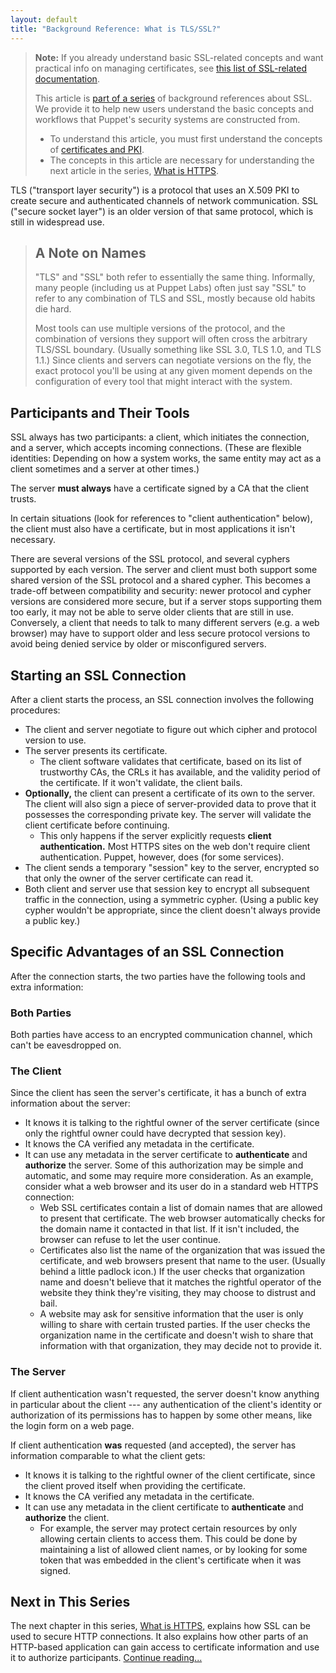 ```yaml
---
layout: default
title: "Background Reference: What is TLS/SSL?"
---
```



[index]: ./index.html
[certs]: ./certificates_pki.html
[https]: ./https.html
[other_ssl_docs]: ./index.html#other-ssl-related-documentation

> **Note:** If you already understand basic SSL-related concepts and want practical info on managing certificates, see [this list of SSL-related documentation][other_ssl_docs].
>
> This article is [part of a series][index] of background references about SSL. We provide it to help new users understand the basic concepts and workflows that Puppet's security systems are constructed from.
>
> * To understand this article, you must first understand the concepts of [certificates and PKI][certs].
> * The concepts in this article are necessary for understanding the next article in the series, [What is HTTPS][https].


TLS ("transport layer security") is a protocol that uses an X.509 PKI to create secure and authenticated channels of network communication. SSL ("secure socket layer") is an older version of that same protocol, which is still in widespread use.

> A Note on Names
> -----
>
> "TLS" and "SSL" both refer to essentially the same thing. Informally, many people (including us at Puppet Labs) often just say "SSL" to refer to any combination of TLS and SSL, mostly because old habits die hard.
>
> Most tools can use multiple versions of the protocol, and the combination of versions they support will often cross the arbitrary TLS/SSL boundary. (Usually something like SSL 3.0, TLS 1.0, and TLS 1.1.) Since clients and servers can negotiate versions on the fly, the exact protocol you'll be using at any given moment depends on the configuration of every tool that might interact with the system.

Participants and Their Tools
-----

SSL always has two participants: a client, which initiates the connection, and a server, which accepts incoming connections. (These are flexible identities: Depending on how a system works, the same entity may act as a client sometimes and a server at other times.)

The server **must always** have a certificate signed by a CA that the client trusts.

In certain situations (look for references to "client authentication" below), the client must also have a certificate, but in most applications it isn't necessary.

There are several versions of the SSL protocol, and several cyphers supported by each version. The server and client must both support some shared version of the SSL protocol and a shared cypher. This becomes a trade-off between compatibility and security: newer protocol and cypher versions are considered more secure, but if a server stops supporting them too early, it may not be able to serve older clients that are still in use. Conversely, a client that needs to talk to many different servers (e.g. a web browser) may have to support older and less secure protocol versions to avoid being denied service by older or misconfigured servers.

Starting an SSL Connection
-----

After a client starts the process, an SSL connection involves the following procedures:

* The client and server negotiate to figure out which cipher and protocol version to use.
* The server presents its certificate.
    * The client software validates that certificate, based on its list of trustworthy CAs, the CRLs it has available, and the validity period of the certificate. If it won't validate, the client bails.
* **Optionally,** the client can present a certificate of its own to the server. The client will also sign a piece of server-provided data to prove that it possesses the corresponding private key. The server will validate the client certificate before continuing.
    * This only happens if the server explicitly requests **client authentication.** Most HTTPS sites on the web don't require client authentication. Puppet, however, does (for some services).
* The client sends a temporary "session" key to the server, encrypted so that only the owner of the server certificate can read it.
* Both client and server use that session key to encrypt all subsequent traffic in the connection, using a symmetric cypher. (Using a public key cypher wouldn't be appropriate, since the client doesn't always provide a public key.)

Specific Advantages of an SSL Connection
-----

After the connection starts, the two parties have the following tools and extra information:

### Both Parties

Both parties have access to an encrypted communication channel, which can't be eavesdropped on.

### The Client

Since the client has seen the server's certificate, it has a bunch of extra information about the server:

* It knows it is talking to the rightful owner of the server certificate (since only the rightful owner could have decrypted that session key).
* It knows the CA verified any metadata in the certificate.
* It can use any metadata in the server certificate to **authenticate** and **authorize** the server. Some of this authorization may be simple and automatic, and some may require more consideration. As an example, consider what a web browser and its user do in a standard web HTTPS connection:
    * Web SSL certificates contain a list of domain names that are allowed to present that certificate. The web browser automatically checks for the domain name it contacted in that list. If it isn't included, the browser can refuse to let the user continue.
    * Certificates also list the name of the organization that was issued the certificate, and web browsers present that name to the user. (Usually behind a little padlock icon.) If the user checks that organization name and doesn't believe that it matches the rightful operator of the website they think they're visiting, they may choose to distrust and bail.
    * A website may ask for sensitive information that the user is only willing to share with certain trusted parties. If the user checks the organization name in the certificate and doesn't wish to share that information with that organization, they may decide not to provide it.

### The Server

If client authentication wasn't requested, the server doesn't know anything in particular about the client --- any authentication of the client's identity or authorization of its permissions has to happen by some other means, like the login form on a web page.

If client authentication **was** requested (and accepted), the server has information comparable to what the client gets:

* It knows it is talking to the rightful owner of the client certificate, since the client proved itself when providing the certificate.
* It knows the CA verified any metadata in the certificate.
* It can use any metadata in the client certificate to **authenticate** and **authorize** the client.
    * For example, the server may protect certain resources by only allowing certain clients to access them. This could be done by maintaining a list of allowed client names, or by looking for some token that was embedded in the client's certificate when it was signed.


Next in This Series
-----

The next chapter in this series, [What is HTTPS][https], explains how SSL can be used to secure HTTP connections. It also explains how other parts of an HTTP-based application can gain access to certificate information and use it to authorize participants. [Continue reading...][https]
